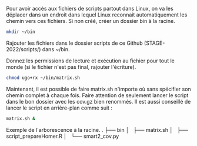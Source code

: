 Pour avoir accès aux fichiers de scripts partout dans Linux, on va les déplacer dans un endroit dans lequel Linux reconnait automatiquement les chemin vers ces fichiers. 
Si non créé, créer un dossier bin à la racine.

```bash
mkdir ~/bin
```

Rajouter les fichiers dans le dossier scripts de ce Github (STAGE-2022/scripts/) dans ~/bin.

Donnez les permissions de lecture et exécution au fichier pour tout le monde (si le fichier n'est pas final, rajouter l'écriture).

```bash
chmod ugo+rx ~/bin/matrix.sh
```

Maintenant, il est possible de faire matrix.sh n'importe où sans spécifier son chemin complet à chaque fois. Faire attention de seulement lancer le script dans le bon dossier avec les cov.gz bien renommés. Il est aussi conseillé de lancer le script en arrière-plan comme suit :

```bash
matrix.sh &
```

Exemple de l'arborescence à la racine. 
.
├── bin
│   ├── matrix.sh
│   ├── script_prepareHomer.R
│   └── smart2_cov.py
